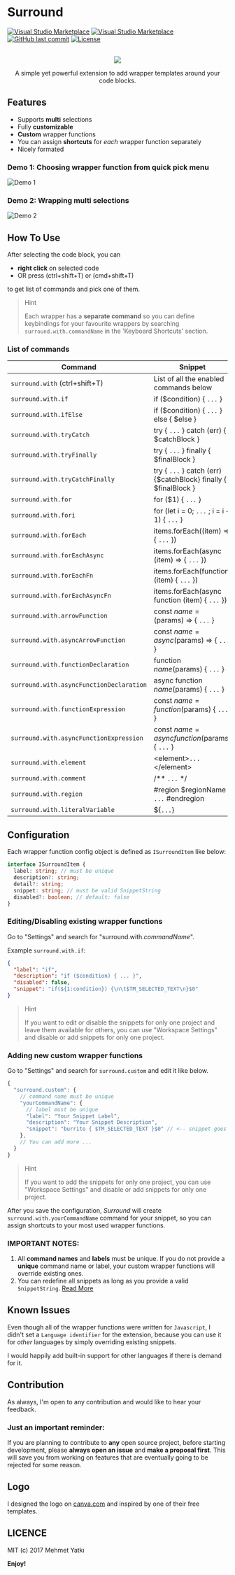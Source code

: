 # Surround

[![Visual Studio Marketplace](https://img.shields.io/vscode-marketplace/v/yatki.vscode-surround.svg?style=flat-square)](https://marketplace.visualstudio.com/items?itemName=yatki.vscode-surround)
[![Visual Studio Marketplace](https://img.shields.io/vscode-marketplace/d/yatki.vscode-surround.svg?style=flat-square)](https://marketplace.visualstudio.com/items?itemName=yatki.vscode-surround)
[![GitHub last commit](https://img.shields.io/github/last-commit/yatki/vscode-surround.svg?style=flat-square)](https://github.com/yatki/vscode-surround)
[![License](https://img.shields.io/github/license/yatki/vscode-surround.svg?style=flat-square)](https://github.com/yatki/vscode-surround)

<p align="center">
<br />
<img src="https://raw.githubusercontent.com/yatki/vscode-surround/master/images/logo.png">
</p>
<p align="center">
A simple yet powerful extension to add wrapper templates around your code blocks.
</p>

## Features

- Supports **multi** selections
- Fully **customizable**
- **Custom** wrapper functions
- You can assign **shortcuts** for _each_ wrapper function separately
- Nicely formated

### Demo 1: Choosing wrapper function from quick pick menu

![Demo 1](https://raw.githubusercontent.com/yatki/vscode-surround/master/images/demo.gif)

### Demo 2: Wrapping multi selections

![Demo 2](https://raw.githubusercontent.com/yatki/vscode-surround/master/images/demo2.gif)

## How To Use

After selecting the code block, you can

- **right click** on selected code
- OR press (ctrl+shift+T) or (cmd+shift+T)

to get list of commands and pick one of them.

> Hint
>
> Each wrapper has a **separate command** so you can define keybindings for your favourite wrappers by searching `surround.with.commandName` in the 'Keyboard Shortcuts' section.

### List of commands

| Command                                  | Snippet                                                         |
| ---------------------------------------- | --------------------------------------------------------------- |
| `surround.with` (ctrl+shift+T)           | List of all the enabled commands below                          |
| `surround.with.if`                       | if (\$condition) { `...` }                                      |
| `surround.with.ifElse`                   | if ($condition) { `...` } else { $else }                        |
| `surround.with.tryCatch`                 | try { `...` } catch (err) { \$catchBlock }                      |
| `surround.with.tryFinally`               | try { `...` } finally { \$finalBlock }                          |
| `surround.with.tryCatchFinally`          | try { `...` } catch (err) {$catchBlock} finally { $finalBlock } |
| `surround.with.for`                      | for (\$1) { `...` }                                             |
| `surround.with.fori`                     | for (let i = 0; `...` ; i = i + 1) { `...` }                    |
| `surround.with.forEach`                  | items.forEach((item) => { `...` })                              |
| `surround.with.forEachAsync`             | items.forEach(async (item) => { `...` })                        |
| `surround.with.forEachFn`                | items.forEach(function (item) { `...` })                        |
| `surround.with.forEachAsyncFn`           | items.forEach(async function (item) { `...` })                  |
| `surround.with.arrowFunction`            | const $name = ($params) => { `...` }                            |
| `surround.with.asyncArrowFunction`       | const $name = async ($params) => { `...` }                      |
| `surround.with.functionDeclaration`      | function $name ($params) { `...` }                              |
| `surround.with.asyncFunctionDeclaration` | async function $name ($params) { `...` }                        |
| `surround.with.functionExpression`       | const $name = function ($params) { `...` }                      |
| `surround.with.asyncFunctionExpression`  | const $name = async function ($params) { `...` }                |
| `surround.with.element`                  | \<element\>`...`\</element\>                                    |
| `surround.with.comment`                  | /\*\* `...` \*/                                                 |
| `surround.with.region`                   | #region \$regionName `...` #endregion                           |
| `surround.with.literalVariable`          | \${`...`}                                                       |

## Configuration

Each wrapper function config object is defined as `ISurroundItem` like below:

```ts
interface ISurroundItem {
  label: string; // must be unique
  description?: string;
  detail?: string;
  snippet: string; // must be valid SnippetString
  disabled?: boolean; // default: false
}
```

### Editing/Disabling existing wrapper functions

Go to "Settings" and search for "surround.with._commandName_".

Example `surround.with.if`:

```json
{
  "label": "if",
  "description": "if ($condition) { ... }",
  "disabled": false,
  "snippet": "if(${1:condition}) {\n\t$TM_SELECTED_TEXT\n}$0"
}
```

> Hint
>
> If you want to edit or disable the snippets for only one project and leave them available for others, you can use "Workspace Settings" and disable or add snippets for only one project.

### Adding new custom wrapper functions

Go to "Settings" and search for `surround.custom` and edit it like below.

```js
{
  "surround.custom": {
    // command name must be unique
    "yourCommandName": {
      // label must be unique
      "label": "Your Snippet Label",
      "description": "Your Snippet Description",
      "snippet": "burrito { $TM_SELECTED_TEXT }$0" // <-- snippet goes here.
    },
    // You can add more ...
  }
}
```

> Hint
>
> If you want to add the snippets for only one project, you can use "Workspace Settings" and disable or add snippets for only one project.

After you save the configuration, _Surround_ will create `surround.with.yourCommandName` command for your snippet, so you can assign shortcuts to your most used wrapper functions.

### IMPORTANT NOTES:

1.  All **command names** and **labels** must be unique. If you do not provide a **unique** command name or label, your custom wrapper functions will override existing ones.
1.  You can redefine all snippets as long as you provide a valid `SnippetString`. [Read More](https://code.visualstudio.com/docs/extensionAPI/vscode-api#SnippetString)

## Known Issues

Even though all of the wrapper functions were written for `Javascript`, I didn't set a `Language identifier` for the extension, because you can use it for _other_ languages by simply overriding existing snippets.

I would happily add built-in support for other languages if there is demand for it.

## Contribution

As always, I'm open to any contribution and would like to hear your feedback.

### Just an important reminder:

If you are planning to contribute to **any** open source project,
before starting development, please **always open an issue** and **make a proposal first**.
This will save you from working on features that are eventually going to be rejected for some reason.

## Logo

I designed the logo on [canva.com](https://canva.com) and inspired by one of their free templates.

## LICENCE

MIT (c) 2017 Mehmet Yatkı

**Enjoy!**
